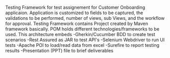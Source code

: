 Testing Framework for test assignement for Customer Onboarding applicaion. Application is customized to fields to be captured, the validations to be performed, number of views, sub Views, and the workflow for approval.
Testing Framework contains Project created by Maven framework basically. POM holds different technologies/frameworks to be used.
This architecture embeds 
-Gherkin/Cucumber BDD to create test scenarios
-Rest Assured as JAR to test API's
-Selenium Webdriver to run UI tests
-Apache POI to load/read data from excel
-Surefire to report testing results
-Presentation (PPT) file to brief deliverables